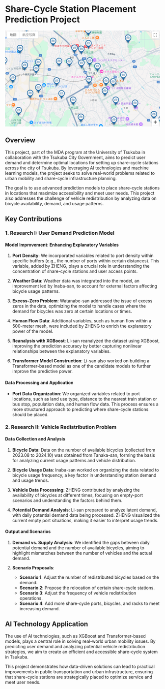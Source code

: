 # Share-Cycle Station Placement Prediction Project

![Share-Cycle](./image/cycle.png)



## Overview

This project, part of the MDA program at the University of Tsukuba in collaboration with the Tsukuba City Government, aims to predict user demand and determine optimal locations for setting up share-cycle stations across the city of Tsukuba. By leveraging AI technologies and machine learning models, the project seeks to solve real-world problems related to urban mobility and share-cycle infrastructure planning.

The goal is to use advanced prediction models to place share-cycle stations in locations that maximize accessibility and meet user needs. This project also addresses the challenge of vehicle redistribution by analyzing data on bicycle availability, demand, and usage patterns.

## Key Contributions

### 1. Research I: User Demand Prediction Model

#### Model Improvement: Enhancing Explanatory Variables

1. **Port Density**: We incorporated variables related to port density within specific buffers (e.g., the number of ports within certain distances). This variable, added by ZHENG, plays a crucial role in understanding the concentration of share-cycle stations and user access points.

2. **Weather Data**: Weather data was integrated into the model, an improvement led by Inaba-san, to account for external factors affecting bicycle usage patterns.

3. **Excess-Zero Problem**: Watanabe-san addressed the issue of excess zeros in the data, optimizing the model to handle cases where the demand for bicycles was zero at certain locations or times.

4. **Human Flow Data**: Additional variables, such as human flow within a 500-meter mesh, were included by ZHENG to enrich the explanatory power of the model.

5. **Reanalysis with XGBoost**: Li-san reanalyzed the dataset using XGBoost, improving the prediction accuracy by better capturing nonlinear relationships between the explanatory variables.

6. **Transformer Model Construction**: Li-san also worked on building a Transformer-based model as one of the candidate models to further improve the predictive power.

#### Data Processing and Application

- **Port Data Organization**: We organized variables related to port locations, such as land use type, distance to the nearest train station or bus stop, population data, and human flow data. This process ensures a more structured approach to predicting where share-cycle stations should be placed.

### 2. Research II: Vehicle Redistribution Problem

#### Data Collection and Analysis

1. **Bicycle Data**: Data on the number of available bicycles (collected from 2023.08 to 2024.10) was obtained from Tanaka-san, forming the basis for analyzing current usage patterns and vehicle distribution.

2. **Bicycle Usage Data**: Inaba-san worked on organizing the data related to bicycle usage frequency, a key factor in understanding station demand and usage trends.

3. **Vehicle Data Processing**: ZHENG contributed by analyzing the availability of bicycles at different times, focusing on empty-port scenarios and understanding the factors behind them.

4. **Potential Demand Analysis**: Li-san prepared to analyze latent demand, with daily potential demand data being processed. ZHENG visualized the current empty port situations, making it easier to interpret usage trends.

#### Output and Scenarios

1. **Demand vs. Supply Analysis**: We identified the gaps between daily potential demand and the number of available bicycles, aiming to highlight mismatches between the number of vehicles and the actual demand.

2. **Scenario Proposals**:
    - **Scenario 1**: Adjust the number of redistributed bicycles based on the demand.
    - **Scenario 2**: Propose the relocation of certain share-cycle stations.
    - **Scenario 3**: Adjust the frequency of vehicle redistribution operations.
    - **Scenario 4**: Add more share-cycle ports, bicycles, and racks to meet increasing demand.

## AI Technology Application

The use of AI technologies, such as XGBoost and Transformer-based models, plays a central role in solving real-world urban mobility issues. By predicting user demand and analyzing potential vehicle redistribution strategies, we aim to create an efficient and accessible share-cycle system in Tsukuba.

This project demonstrates how data-driven solutions can lead to practical improvements in public transportation and urban infrastructure, ensuring that share-cycle stations are strategically placed to optimize service and meet user needs.

